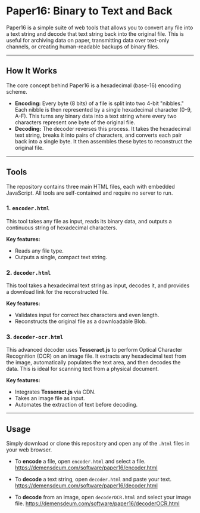 # Paper16: Binary to Text and Back

Paper16 is a simple suite of web tools that allows you to convert any file into a text string and decode that text string back into the original file. This is useful for archiving data on paper, transmitting data over text-only channels, or creating human-readable backups of binary files.

***

## How It Works

The core concept behind Paper16 is a hexadecimal (base-16) encoding scheme.

* **Encoding:** Every byte (8 bits) of a file is split into two 4-bit "nibbles." Each nibble is then represented by a single hexadecimal character (0-9, A-F). This turns any binary data into a text string where every two characters represent one byte of the original file.
* **Decoding:** The decoder reverses this process. It takes the hexadecimal text string, breaks it into pairs of characters, and converts each pair back into a single byte. It then assembles these bytes to reconstruct the original file.

***

## Tools

The repository contains three main HTML files, each with embedded JavaScript. All tools are self-contained and require no server to run.

### 1. `encoder.html`
This tool takes any file as input, reads its binary data, and outputs a continuous string of hexadecimal characters.

**Key features:**
* Reads any file type.
* Outputs a single, compact text string.

### 2. `decoder.html`
This tool takes a hexadecimal text string as input, decodes it, and provides a download link for the reconstructed file.

**Key features:**
* Validates input for correct hex characters and even length.
* Reconstructs the original file as a downloadable Blob.

### 3. `decoder-ocr.html`
This advanced decoder uses **Tesseract.js** to perform Optical Character Recognition (OCR) on an image file. It extracts any hexadecimal text from the image, automatically populates the text area, and then decodes the data. This is ideal for scanning text from a physical document. 

**Key features:**
* Integrates **Tesseract.js** via CDN.
* Takes an image file as input.
* Automates the extraction of text before decoding.

***

## Usage

Simply download or clone this repository and open any of the `.html` files in your web browser.

* To **encode** a file, open `encoder.html` and select a file. 
https://demensdeum.com/software/paper16/encoder.html

* To **decode** a text string, open `decoder.html` and paste your text. 
https://demensdeum.com/software/paper16/decoder.html

* To **decode** from an image, open `decoderOCR.html` and select your image file. 
https://demensdeum.com/software/paper16/decoderOCR.html
